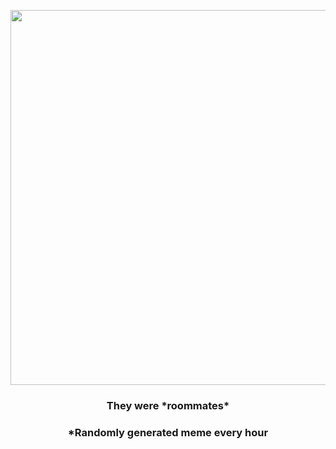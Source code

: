 <p align="center">
        <img src="https://i.redd.it/v3ky8vpgwc1a1.jpg" width="600" height="600">
        </p>
        <h3 align="center">They were *roommates*</h3>
        <h3 align="center">*Randomly generated meme every hour</h3>
    